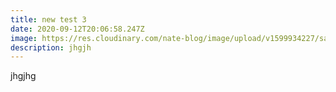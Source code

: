 ```yaml
---
title: new test 3
date: 2020-09-12T20:06:58.247Z
image: https://res.cloudinary.com/nate-blog/image/upload/v1599934227/sample.jpg
description: jhgjh
---
```

jhgjhg